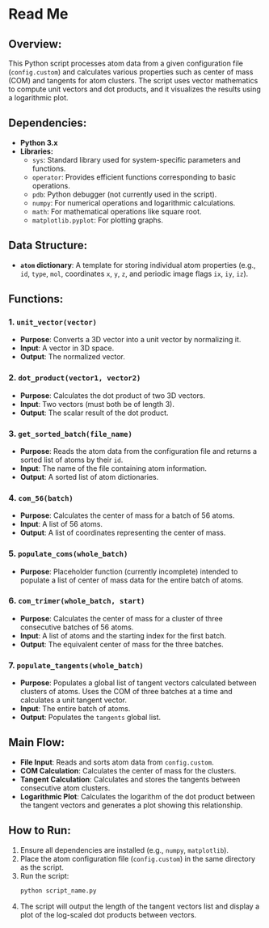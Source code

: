 # Read Me

## Overview:
This Python script processes atom data from a given configuration file (`config.custom`) and calculates various properties such as center of mass (COM) and tangents for atom clusters. The script uses vector mathematics to compute unit vectors and dot products, and it visualizes the results using a logarithmic plot.

## Dependencies:
- **Python 3.x**
- **Libraries:**
  - `sys`: Standard library used for system-specific parameters and functions.
  - `operator`: Provides efficient functions corresponding to basic operations.
  - `pdb`: Python debugger (not currently used in the script).
  - `numpy`: For numerical operations and logarithmic calculations.
  - `math`: For mathematical operations like square root.
  - `matplotlib.pyplot`: For plotting graphs.

## Data Structure:
- **`atom` dictionary**: A template for storing individual atom properties (e.g., `id`, `type`, `mol`, coordinates `x`, `y`, `z`, and periodic image flags `ix`, `iy`, `iz`).
  
## Functions:

### 1. `unit_vector(vector)`
- **Purpose**: Converts a 3D vector into a unit vector by normalizing it.
- **Input**: A vector in 3D space.
- **Output**: The normalized vector.

### 2. `dot_product(vector1, vector2)`
- **Purpose**: Calculates the dot product of two 3D vectors.
- **Input**: Two vectors (must both be of length 3).
- **Output**: The scalar result of the dot product.

### 3. `get_sorted_batch(file_name)`
- **Purpose**: Reads the atom data from the configuration file and returns a sorted list of atoms by their `id`.
- **Input**: The name of the file containing atom information.
- **Output**: A sorted list of atom dictionaries.

### 4. `com_56(batch)`
- **Purpose**: Calculates the center of mass for a batch of 56 atoms.
- **Input**: A list of 56 atoms.
- **Output**: A list of coordinates representing the center of mass.

### 5. `populate_coms(whole_batch)`
- **Purpose**: Placeholder function (currently incomplete) intended to populate a list of center of mass data for the entire batch of atoms.

### 6. `com_trimer(whole_batch, start)`
- **Purpose**: Calculates the center of mass for a cluster of three consecutive batches of 56 atoms.
- **Input**: A list of atoms and the starting index for the first batch.
- **Output**: The equivalent center of mass for the three batches.

### 7. `populate_tangents(whole_batch)`
- **Purpose**: Populates a global list of tangent vectors calculated between clusters of atoms. Uses the COM of three batches at a time and calculates a unit tangent vector.
- **Input**: The entire batch of atoms.
- **Output**: Populates the `tangents` global list.

## Main Flow:
- **File Input**: Reads and sorts atom data from `config.custom`.
- **COM Calculation**: Calculates the center of mass for the clusters.
- **Tangent Calculation**: Calculates and stores the tangents between consecutive atom clusters.
- **Logarithmic Plot**: Calculates the logarithm of the dot product between the tangent vectors and generates a plot showing this relationship.

## How to Run:
1. Ensure all dependencies are installed (e.g., `numpy`, `matplotlib`).
2. Place the atom configuration file (`config.custom`) in the same directory as the script.
3. Run the script:
   ```bash
   python script_name.py
   ```
4. The script will output the length of the tangent vectors list and display a plot of the log-scaled dot products between vectors.

